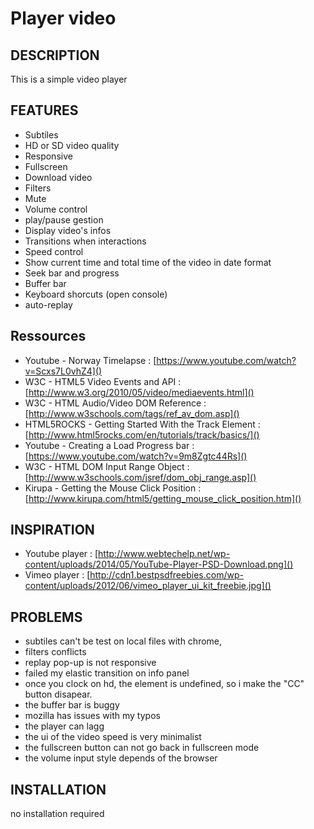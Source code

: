 # Player video

## DESCRIPTION

This is a simple video player

## FEATURES

- Subtiles
- HD or SD video quality
- Responsive
- Fullscreen
- Download video
- Filters
- Mute
- Volume control
- play/pause gestion
- Display video's infos
- Transitions when interactions
- Speed control
- Show current time and total time of the video in date format
- Seek bar and progress
- Buffer bar
- Keyboard shorcuts (open console)
- auto-replay


## Ressources

- Youtube - Norway Timelapse : [https://www.youtube.com/watch?v=Scxs7L0vhZ4]()
- W3C - HTML5 Video Events and API : [http://www.w3.org/2010/05/video/mediaevents.html]()
- W3C - HTML Audio/Video DOM Reference : [http://www.w3schools.com/tags/ref_av_dom.asp]()
- HTML5ROCKS - Getting Started With the Track Element : [http://www.html5rocks.com/en/tutorials/track/basics/]()
- Youtube - Creating a Load Progress bar : [https://www.youtube.com/watch?v=9m8Zgtc44Rs]()
- W3C - HTML DOM Input Range Object : [http://www.w3schools.com/jsref/dom_obj_range.asp]()
- Kirupa - Getting the Mouse Click Position : [http://www.kirupa.com/html5/getting_mouse_click_position.htm]()


## INSPIRATION

- Youtube player : [http://www.webtechelp.net/wp-content/uploads/2014/05/YouTube-Player-PSD-Download.png]()
- Vimeo player : [http://cdn1.bestpsdfreebies.com/wp-content/uploads/2012/06/vimeo_player_ui_kit_freebie.jpg]()


## PROBLEMS

- subtiles can't be test on local files with chrome,
- filters conflicts
- replay pop-up is not responsive
- failed my elastic transition on info panel
- once you clock on hd, the <track> element is undefined, so i make the "CC" button disapear.
- the buffer bar is buggy
- mozilla has issues with my typos
- the player can lagg
- the ui of the video speed is very minimalist
- the fullscreen button can not go back in fullscreen mode
- the volume input style depends of the browser


## INSTALLATION

no installation required

